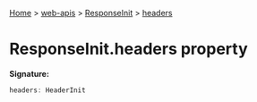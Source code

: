 [Home](./index) &gt; [web-apis](./web-apis.md) &gt; [ResponseInit](./web-apis.responseinit.md) &gt; [headers](./web-apis.responseinit.headers.md)

# ResponseInit.headers property


**Signature:**
```javascript
headers: HeaderInit
```
